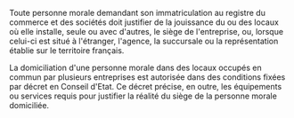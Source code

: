 Toute personne morale demandant son immatriculation au registre du commerce et des sociétés doit justifier de la jouissance du ou des locaux où elle installe, seule ou avec d'autres, le siège de l'entreprise, ou, lorsque celui-ci est situé à l'étranger, l'agence, la succursale ou la représentation établie sur le territoire français.

La domiciliation d'une personne morale dans des locaux occupés en commun par plusieurs entreprises est autorisée dans des conditions fixées par décret en Conseil d'Etat. Ce décret précise, en outre, les équipements ou services requis pour justifier la réalité du siège de la personne morale domiciliée.
